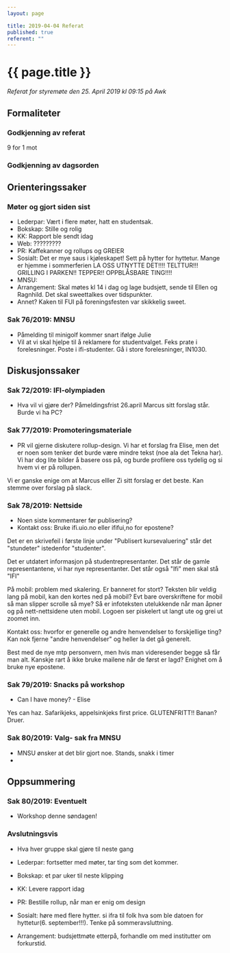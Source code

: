```yaml
---
layout: page

title: 2019-04-04 Referat
published: true
referent: ""
---
```


# {{ page.title }}

_Referat for styremøte den 25. April 2019 kl_ _09:15_ _på Awk_

## Formaliteter

### Godkjenning av referat

9 for 1 mot

### Godkjenning av dagsorden

## Orienteringssaker

### Møter og gjort siden sist

- Lederpar:  Vært i flere møter, hatt en studentsak.
- Bokskap: Stille og rolig
- KK: Rapport ble sendt idag
- Web: ?????????
- PR: Kaffekanner og rollups og GREIER
- Sosialt: Det er mye saus i kjøleskapet! Sett på hytter for hyttetur. Mange er hjemme i sommerferien LA OSS UTNYTTE DET!!!! TELTTUR!!! GRILLING I PARKEN!! TEPPER!! OPPBLÅSBARE TING!!!!
- MNSU:
- Arrangement: Skal møtes kl 14 i dag og lage budsjett, sende til Ellen og Ragnhild. Det skal sweettalkes over tidspunkter.
- Annet? Kaken til FUI på foreningsfesten var skikkelig sweet.

### Sak 76/2019: MNSU

- Påmelding til minigolf kommer snart ifølge Julie
- Vil at vi skal hjelpe til å reklamere for studentvalget. Feks prate i forelesninger.
Poste i ifi-studenter. Gå i store forelesninger, IN1030.


## Diskusjonssaker

### Sak 72/2019: IFI-olympiaden

- Hva vil vi gjøre der? Påmeldingsfrist 26.april
Marcus sitt forslag står. Burde vi ha PC?

### Sak 77/2019: Promoteringsmateriale

- PR vil gjerne diskutere rollup-design. Vi har et forslag fra Elise, men det er noen som tenker det burde være mindre tekst (noe ala det Tekna har). Vi har dog lite bilder å basere oss på, og burde profilere oss tydelig og si hvem vi er på rollupen.

Vi er ganske enige om at Marcus elller Zi sitt forslag er det beste. Kan stemme over forslag på slack.

### Sak 78/2019: Nettside

- Noen siste kommentarer før publisering?
- Kontakt oss: Bruke ifi.uio.no eller ififui,no for epostene?

Det er en skrivefeil i første linje under &quot;Publisert kursevaluering&quot; står det &quot;stundeter&quot; istedenfor &quot;studenter&quot;.

Det er utdatert informasjon på studentrepresentanter. Det står de gamle representantene, vi har nye representanter.  Det står også &quot;Ifi&quot; men skal stå &quot;IFI&quot;

På mobil: problem med skalering. Er banneret for stort? Teksten blir veldig lang på mobil, kan den kortes ned på mobil? Evt bare overskriftene for mobil så man slipper scrolle så mye? Så er infoteksten utelukkende når man åpner og på nett-nettsidene uten mobil. Logoen ser piskelert ut langt ute og grei ut zoomet inn.

Kontakt oss: hvorfor er generelle og andre henvendelser to forskjellige ting? Kan nok fjerne &quot;andre henvendelser&quot; og heller la det gå generelt.


Best med de nye mtp personvern, men hvis man videresender begge så får man alt. Kanskje rart å ikke bruke mailene når de først er lagd? Enighet om å bruke nye epostene.

### Sak 79/2019: Snacks på workshop

- Can I have money? - Elise

Yes can haz. Safarikjeks, appelsinkjeks first price. GLUTENFRITT!! Banan? Druer.

### Sak 80/2019: Valg- sak fra MNSU

- MNSU ønsker at det blir gjort noe. Stands, snakk i timer
-

## Oppsummering

### Sak 80/2019: Eventuelt

- Workshop denne søndagen!

### Avslutningsvis

- Hva hver gruppe skal gjøre til neste gang

- Lederpar: fortsetter med møter, tar ting som det kommer.
- Bokskap: et par uker til neste klipping
- KK: Levere rapport idag
- PR: Bestille rollup, når man er enig om design
- Sosialt: høre med flere hytter. si ifra til folk hva som ble datoen for hyttetur(6. september!!!). Tenke på sommeravsluttning.
- Arrangement: budsjettmøte etterpå, forhandle om med institutter om forkurstid.

